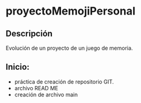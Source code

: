 # proyectoMemojiPersonal

## Descripción

Evolución de un proyecto de un juego de memoria.

## Inicio: 
- práctica de creación de repositorio GIT.
- archivo READ ME
- creación  de archivo main

